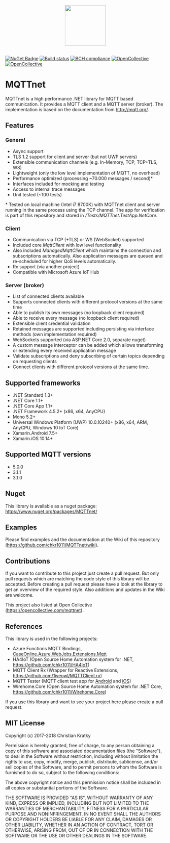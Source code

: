 <p align="center">
<img src="https://github.com/chkr1011/MQTTnet/blob/master/Images/Logo_128x128.png?raw=true" width="128">
<br/>
<br/>
</p>

[![NuGet Badge](https://buildstats.info/nuget/MQTTnet)](https://www.nuget.org/packages/MQTTnet)
[![Build status](https://ci.appveyor.com/api/projects/status/ycit86voxfevm2aa/branch/master?svg=true)](https://ci.appveyor.com/project/chkr1011/mqttnet)
[![BCH compliance](https://bettercodehub.com/edge/badge/chkr1011/MQTTnet?branch=master)](https://bettercodehub.com/)
[![OpenCollective](https://opencollective.com/mqttnet/backers/badge.svg)](https://opencollective.com/mqttnet) 
[![OpenCollective](https://opencollective.com/mqttnet/sponsors/badge.svg)](https://opencollective.com/mqttnet)

# MQTTnet

MQTTnet is a high performance .NET library for MQTT based communication. It provides a MQTT client and a MQTT server (broker). The implementation is based on the documentation from <http://mqtt.org/>.

## Features

### General

* Async support
* TLS 1.2 support for client and server (but not UWP servers)
* Extensible communication channels (e.g. In-Memory, TCP, TCP+TLS, WS)
* Lightweight (only the low level implementation of MQTT, no overhead)
* Performance optimized (processing ~70.000 messages / second)*
* Interfaces included for mocking and testing
* Access to internal trace messages
* Unit tested (~100 tests)

\* Tested on local machine (Intel i7 8700K) with MQTTnet client and server running in the same process using the TCP channel. The app for verification is part of this repository and stored in _/Tests/MQTTnet.TestApp.NetCore_.

### Client

* Communication via TCP (+TLS) or WS (WebSocket) supported
* Included core _MqttClient_ with low level functionality
* Also included _ManagedMqttClient_ which maintains the connection and subscriptions automatically. Also application messages are queued and re-scheduled for higher QoS levels automatically.
* Rx support (via another project)
* Compatible with Microsoft Azure IoT Hub

### Server (broker)

* List of connected clients available
* Supports connected clients with different protocol versions at the same time
* Able to publish its own messages (no loopback client required)
* Able to receive every message (no loopback client required)
* Extensible client credential validation
* Retained messages are supported including persisting via interface methods (own implementation required)
* WebSockets supported (via ASP.NET Core 2.0, separate nuget)
* A custom message interceptor can be added which allows transforming or extending every received application message
* Validate subscriptions and deny subscribing of certain topics depending on requesting clients
* Connect clients with different protocol versions at the same time.

## Supported frameworks

* .NET Standard 1.3+
* .NET Core 1.1+
* .NET Core App 1.1+
* .NET Framework 4.5.2+ (x86, x64, AnyCPU)
* Mono 5.2+
* Universal Windows Platform (UWP) 10.0.10240+ (x86, x64, ARM, AnyCPU, Windows 10 IoT Core)
* Xamarin.Android 7.5+
* Xamarin.iOS 10.14+

## Supported MQTT versions

* 5.0.0
* 3.1.1
* 3.1.0

## Nuget

This library is available as a nuget package: <https://www.nuget.org/packages/MQTTnet/>

## Examples

Please find examples and the documentation at the Wiki of this repository (<https://github.com/chkr1011/MQTTnet/wiki>).

## Contributions

If you want to contribute to this project just create a pull request. But only pull requests which are matching the code style of this library will be accepted. Before creating a pull request please have a look at the library to get an overview of the required style.
Also additions and updates in the Wiki are welcome.

This project also listed at Open Collective (https://opencollective.com/mqttnet).

## References

This library is used in the following projects:

* Azure Functions MQTT Bindings, [CaseOnline.Azure.WebJobs.Extensions.Mqtt](https://github.com/keesschollaart81/CaseOnline.Azure.WebJobs.Extensions.Mqtt/)
* HA4IoT (Open Source Home Automation system for .NET, <https://github.com/chkr1011/HA4IoT>)
* MQTT Client Rx (Wrapper for Reactive Extensions, <https://github.com/1iveowl/MQTTClient.rx>)
* MQTT Tester (MQTT client test app for [Android](https://play.google.com/store/apps/details?id=com.liveowl.mqtttester) and [iOS](https://itunes.apple.com/us/app/mqtt-tester/id1278621826?mt=8))
* Wirehome.Core (Open Source Home Automation system for .NET Core, <https://github.com/chkr1011/Wirehome.Core>)

If you use this library and want to see your project here please create a pull request.

## MIT License

Copyright (c) 2017-2018 Christian Kratky

Permission is hereby granted, free of charge, to any person obtaining a copy
of this software and associated documentation files (the "Software"), to deal
in the Software without restriction, including without limitation the rights
to use, copy, modify, merge, publish, distribute, sublicense, and/or sell
copies of the Software, and to permit persons to whom the Software is
furnished to do so, subject to the following conditions:

The above copyright notice and this permission notice shall be included in all
copies or substantial portions of the Software.

THE SOFTWARE IS PROVIDED "AS IS", WITHOUT WARRANTY OF ANY KIND, EXPRESS OR
IMPLIED, INCLUDING BUT NOT LIMITED TO THE WARRANTIES OF MERCHANTABILITY,
FITNESS FOR A PARTICULAR PURPOSE AND NONINFRINGEMENT. IN NO EVENT SHALL THE
AUTHORS OR COPYRIGHT HOLDERS BE LIABLE FOR ANY CLAIM, DAMAGES OR OTHER
LIABILITY, WHETHER IN AN ACTION OF CONTRACT, TORT OR OTHERWISE, ARISING FROM,
OUT OF OR IN CONNECTION WITH THE SOFTWARE OR THE USE OR OTHER DEALINGS IN THE
SOFTWARE.
